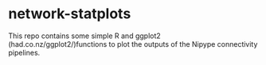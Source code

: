 network-statplots
=================

This repo contains some simple R and ggplot2 (had.co.nz/ggplot2/)functions to plot the outputs of the Nipype connectivity pipelines.

